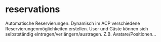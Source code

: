 # reservations
Automatische Reservierungen. Dynamisch im ACP verschiedene Reservierungenmöglichkeiten erstellen. User und Gäste können sich selbstständig eintragen/verlängern/austragen. Z.B. Avatare/Positionen... 
